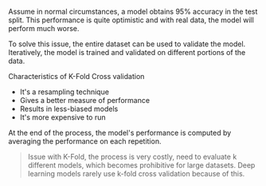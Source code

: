 Assume in normal circumstances, a model obtains 95% accuracy in the test split. This performance is quite optimistic and with real data, the model will perform much worse. 

To solve this issue, the entire dataset can be used to validate the model. Iteratively, the model is trained and validated on different portions of the data.

Characteristics of K-Fold Cross validation
- It's a resampling technique
- Gives a better measure of performance
- Results in less-biased models
- It's more expensive to run

At the end of the process, the model's performance is computed by averaging the performance on each repetition.

> Issue with K-Fold, the process is very costly, need to evaluate k different models, which becomes prohibitive for large datasets. Deep learning models rarely use k-fold cross validation because of this.